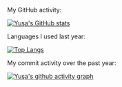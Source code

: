 My GitHub activity:

[![Yuşa's GitHub stats](https://github-readme-stats-yusaincedere.vercel.app/api?username=yusaincedere&show_icons=true&theme=radical)]([https://github.com/a](https://github.com/yusaincedere/github-readme-stats))


Languages I used last year:

[![Top Langs](https://github-readme-stats-yusaincedere.vercel.app/api/top-langs/?username=yusaincedere&layout=compact)]([https://github.com/yusaincedere](https://github.com/yusaincedere/github-readme-stats))

My commit activity over the past year:

[![Yuşa's github activity graph](https://github-readme-activity-graph.cyclic.app/graph?username=yusaincedere&bg_color=000000&color=ff00ee&line=fa00e9&point=17fe06&area=true&hide_border=true)](https://github.com/ashutosh00710/github-readme-activity-graph)



